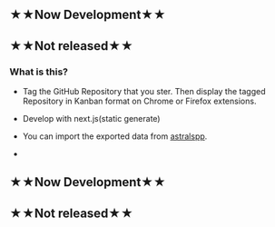 ## ★★Now Development★★
## ★★Not released★★

### What is this?
- Tag the GitHub Repository that you ster. Then display the tagged Repository in Kanban format on Chrome or Firefox extensions.

- Develop with next.js(static generate)

- You can import the exported data from [astralspp](https://app.astralapp.com/).
- 
## ★★Now Development★★
## ★★Not released★★
